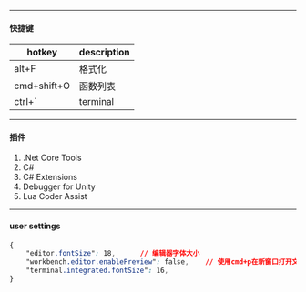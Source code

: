 

---
#### 快捷键


| hotkey      | description |
| ----------- | ----------- |
| alt+F       | 格式化      |
| cmd+shift+O | 函数列表    |
| ctrl+`      | terminal    |

---
#### 插件

1. .Net Core Tools
2. C#
3. C# Extensions
4. Debugger for Unity
5. Lua Coder Assist

----
#### user settings

```css
{
    "editor.fontSize": 18,      // 编辑器字体大小
    "workbench.editor.enablePreview": false,    // 使用cmd+p在新窗口打开文件，而不是复用旧的窗口
    "terminal.integrated.fontSize": 16,
}
```